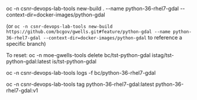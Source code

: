 oc -n csnr-devops-lab-tools new-build .  --name python-36-rhel7-gdal --context-dir=docker-images/python-gdal

(or `oc -n csnr-devops-lab-tools new-build https://github.com/bcgov/gwells.git#feature/python-gdal --name python-36-rhel7-gdal --context-dir=docker-images/python-gdal` to reference a specific branch)

To reset:
oc -n moe-gwells-tools delete bc/tst-python-gdal istag/tst-python-gdal:latest is/tst-python-gdal

oc -n csnr-devops-lab-tools logs -f bc/python-36-rhel7-gdal

oc -n csnr-devops-lab-tools tag python-36-rhel7-gdal:latest python-36-rhel7-gdal:v1

